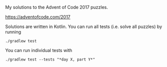 My solutions to the Advent of Code 2017 puzzles.

https://adventofcode.com/2017

Solutions are written in Kotlin. You can run all tests (i.e. solve all puzzles) by running

`./gradlew test`

You can run individual tests with

`./gradlew test --tests "*day X, part Y*"`
